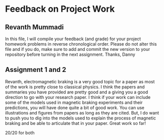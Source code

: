 # Feedback on Project Work
## Revanth Mummadi

In this file, I will compile your feedback (and grade) for your project homework problems in reverse chronological order. Please do not alter this file and if you do, make sure to add and commit the new version to your repository before turning in the next assignment. Thanks, Danny

## Assignment 1 and 2

Revanth, electromagnetic braking is a very good topic for a paper as most of the work is pretty close to classical physics. I think the papers and summaries you have provided are pretty good and a giving you a good direction to go with your research paper. I think if your work can include some of the models used in magnetic braking experiments and their predictions, you will have done quite a bit of good work. You can use illustrations and figures from papers as long as they are cited. But, I do want to push you to dig into the models used to explain the process of magnetic braking and be able to articulate that in your paper. Great work so far!

20/20 for both
